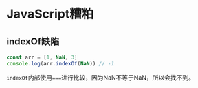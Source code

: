 # JavaScript糟粕

## indexOf缺陷


```javascript
const arr = [1, NaN, 3]
console.log(arr.indexOf(NaN)) // -1
```
`indexOf`内部使用`===`进行比较，因为NaN不等于NaN，所以会找不到。
